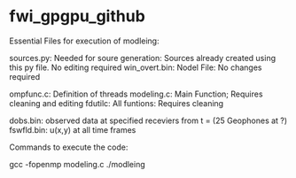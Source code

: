 # fwi_gpgpu_github



Essential Files for execution of modleing:


sources.py: Needed for soure generation: Sources already created using this py file. No editing required
win_overt.bin: Nodel File: No changes required


ompfunc.c: Definition of threads
modeling.c:  Main Function; Requires cleaning and editing
fdutilc:   All funtions: Requires cleaning


dobs.bin: observed data at specified receviers from t = (25 Geophones at ?)
fswfld.bin: u(x,y) at all time frames


Commands to execute the code:

gcc -fopenmp modeling.c
./modleing
